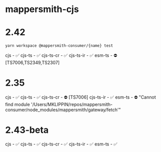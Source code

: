# mappersmith-cjs

# 2.42

`yarn workspace @mappersmith-consumer/{name} test`

cjs - ✅
cjs-ts - ✅
cjs-ts-cr - ✅
cjs-ts-ir - ✅
esm-ts - ⛔️ [TS7006,TS2349,TS2307]

# 2.35

cjs - ✅
cjs-ts - ✅
cjs-ts-cr - ⛔️ [TS7006]
cjs-ts-ir - ✅
esm-ts - ⛔️ "Cannot find module '/Users/MKLIPPIN/repos/mappersmith-consumer/node_modules/mappersmith/gateway/fetch'"

# 2.43-beta

cjs - ✅
cjs-ts - ✅
cjs-ts-cr - ✅
cjs-ts-ir - ✅
esm-ts - ✅
